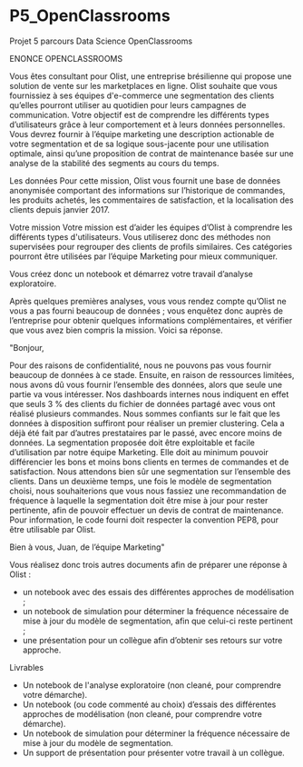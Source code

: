 # P5_OpenClassrooms
Projet 5 parcours Data Science OpenClassrooms

ENONCE OPENCLASSROOMS

Vous êtes consultant pour Olist, une entreprise brésilienne qui propose une solution de vente sur les marketplaces en ligne.
Olist souhaite que vous fournissiez à ses équipes d'e-commerce une segmentation des clients qu’elles pourront utiliser au quotidien pour leurs campagnes de communication.
Votre objectif est de comprendre les différents types d’utilisateurs grâce à leur comportement et à leurs données personnelles.
Vous devrez fournir à l’équipe marketing une description actionable de votre segmentation et de sa logique sous-jacente pour une utilisation optimale, ainsi qu’une proposition de contrat de maintenance basée sur une analyse de la stabilité des segments au cours du temps.

Les données
Pour cette mission, Olist vous fournit une base de données anonymisée comportant des informations sur l’historique de commandes, les produits achetés, les commentaires de satisfaction, et la localisation des clients depuis janvier 2017.

Votre mission
Votre mission est d’aider les équipes d’Olist à comprendre les différents types d'utilisateurs. Vous utiliserez donc des méthodes non supervisées pour regrouper des clients de profils similaires. Ces catégories pourront être utilisées par l’équipe Marketing pour mieux communiquer.

Vous créez donc un notebook et démarrez votre travail d’analyse exploratoire.

Après quelques premières analyses, vous vous rendez compte qu’Olist ne vous a pas fourni beaucoup de données ; vous enquêtez donc auprès de l’entreprise pour obtenir quelques informations complémentaires, et vérifier que vous avez bien compris la mission. Voici sa réponse.

"Bonjour, 

Pour des raisons de confidentialité, nous ne pouvons pas vous fournir beaucoup de données à ce stade. Ensuite, en raison de ressources limitées, nous avons dû vous fournir l’ensemble des données, alors que seule une partie va vous intéresser. Nos dashboards internes nous indiquent en effet que seuls 3 % des clients du fichier de données partagé avec vous ont réalisé plusieurs commandes.
Nous sommes confiants sur le fait que les données à disposition suffiront pour réaliser un premier clustering. Cela a déjà été fait par d’autres prestataires par le passé, avec encore moins de données.
La segmentation proposée doit être exploitable et facile d’utilisation par notre équipe Marketing. Elle doit au minimum pouvoir différencier les bons et moins bons clients en termes de commandes et de satisfaction. Nous attendons bien sûr une segmentation sur l’ensemble des clients.
Dans un deuxième temps, une fois le modèle de segmentation choisi, nous souhaiterions  que vous nous fassiez une recommandation de fréquence à laquelle la segmentation doit être mise à jour pour rester pertinente, afin de pouvoir effectuer un devis de contrat de maintenance.
Pour information, le code fourni doit respecter la convention PEP8, pour être utilisable par Olist.

Bien à vous,
Juan, de l’équipe Marketing"

Vous réalisez donc trois autres documents afin de préparer une réponse à Olist :
- un notebook avec des essais des différentes approches de modélisation ;
- un notebook de simulation pour déterminer la fréquence nécessaire de mise à jour du modèle de segmentation, afin que celui-ci reste pertinent ; 
- une présentation pour un collègue afin d’obtenir ses retours sur votre approche.

Livrables
- Un notebook de l'analyse exploratoire (non cleané, pour comprendre votre démarche).
- Un notebook (ou code commenté au choix) d’essais des différentes approches de modélisation (non cleané, pour comprendre votre démarche).
- Un notebook de simulation pour déterminer la fréquence nécessaire de mise à jour du modèle de segmentation.
- Un support de présentation pour présenter votre travail à un collègue.
